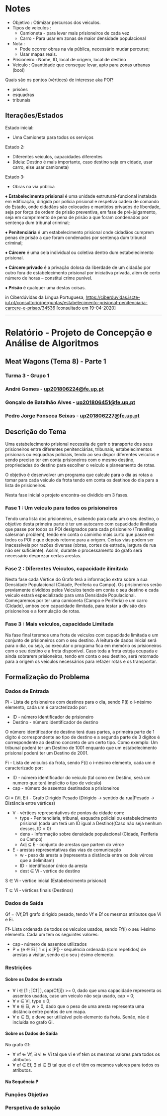 # Notes

- Objetivo : Otimizar percursos dos veiculos.
- Tipos de veiculos :
  - Camioneta - para levar mais prisioneiros de cada vez 
  - Carro - Para usar em zonas de maior densidade populacional
- Nota : 
  - Pode ocorrer obras na via pública, necessário mudar percurso;
  - Usar mapas reais.
- Prisioneiro : Nome, ID, local de origem, local de destino
- Veiculo : Quantidade que consegue levar, apto para zonas urbanas (bool)

Quais são os pontos (vértices) de interesse aka POI?
  - prisões
  - esquadras
  - tribunais

## Iterações/Estados

Estado inicial:
  - Uma Camioneta para todos os serviços

Estado 2:
  - Diferentes veiculos, capacidades diferentes
  - (Ideia: Destino é mais importante, caso destino seja em cidade, usar carro, else usar camioneta)

Estado 3:
  - Obras na via pública


♦ **Estabelecimento prisional** é uma unidade estrutural-funcional instalada em edificação, dirigida por polícia prisional e respetiva cadeia de comando do Estado, onde cidadãos são colocados e mantidos privados de liberdade, seja por força de ordem de prisão preventiva, em fase de pré-julgamento, seja em cumprimento de pena de prisão a que foram condenados por sentença dum tribunal criminal;

♦ **Penitenciária** é um estabelecimento prisional onde cidadãos cumprem penas de prisão a que foram condenados por sentença dum tribunal criminal;

♦ **Cárcere** é uma cela individual ou coletiva dentro dum estabelecimento prisional. 

♦ **Cárcere privado** é a privação dolosa da liberdade de um cidadão por outro fora de estabelecimento prisional por iniciativa privada, além de certo número de horas – constitui crime punível.

♦ **Prisão** é qualquer uma destas coisas.

in Ciberdúvidas da Língua Portuguesa, https://ciberduvidas.iscte-iul.pt/consultorio/perguntas/estabelecimento-prisional-penitenciaria-carcere-e-prisao/34536 [consultado em 19-04-2020]
___
# Relatório - Projeto de Concepção e Análise de Algoritmos
## Meat Wagons (Tema 8) - Parte 1
### Turma 3 - Grupo 1
### André Gomes - up201806224@fe.up.pt
### Gonçalo de Batalhão Alves - up201806451@fe.up.pt
### Pedro Jorge Fonseca Seixas - up201806227@fe.up.pt

## Descrição do Tema
Uma estabelecimento prisional necessita de gerir o transporte dos seus prisioneiros entre diferentes penitenciárias, tribunais, estabelecimentos prisionais ou esquadras policiais, tendo ao seu dispor diferentes veiculos e sendo preciso ter em conta prisioneiros com o mesmo destino, propriedades do destino para escolher o veiculo e planeamento de rotas.

O objetivo é desenvolver um programa que calcule para o dia as rotas a tomar para cada veículo da frota tendo em conta os destinos do dia para a lista de prisioneiros.

Nesta fase inicial o projeto encontra-se dividido em 3 fases.

### Fase 1 : Um veiculo para todos os prisioneiros
Tendo uma lista dos prisioneiros, e sabendo para cada um o seu destino, o objetivo desta primeira parte é ter um autocarro com capacidade ilimitada que passe por todos os POI designados para cada prisioneiro (Travelling salesman problem), tendo em conta o caminho mais curto que passe em todos os POI e que depois retorne para a origem.
Certas vias podem ser inacessíveis por razões diversas (obras, cortes de estrada, largura de rua não ser suficiente). Assim, durante o processamento do grafo será necessário desprezar certas arestas.

### Fase 2 : Diferentes Veiculos, capacidade ilimitada
Nesta fase cada Vértice do Grafo terá a informação extra sobre a sua Densidade Populacional (Cidade, Periferia ou Campo). Os prisioneiros serão previamente divididos pelos Veiculos tendo em conta o seu destino e cada veiculo estará especializado para uma Densidade Populacional. Começaremos por ter uma camioneta (Campo e Periferia) e um carro (Cidade), ambos com capacidade ilimitada, para testar a divisão dos prisioneiros e a formulação de rotas.

### Fase 3 : Mais veiculos, capacidade Limitada
Na fase final teremos uma frota de veiculos com capacidade limitada e um conjunto de prisioneiros com o seu destino. A leitura de dados inicial será para o dia, ou seja, ao executar o programa fica em memório os prisioneiros com o seu destino e a frota disponivel. Caso toda a frota esteja ocupada e ainda sobrarem prisioneiros, tendo em conta o seu destino, será retornado para a origem os veiculos necessários para refazer rotas e os transportar.

## Formalização do Problema
### Dados de Entrada
Pi - Lista de prisioneiros com destinos para o dia, sendo P(i) o i-nésimo elemento, cada um é caracterizado por:
- ID - número identificador de prisioneiro
- Destino - número identificador de destino

O número identificador de destino terá duas partes, a primeira parte de 1 digito é correspondente ao tipo de destino e a segunda parte de 3 digitos é correspondente ao destino concreto de um certo tipo. Como exemplo: Um tribunal poderá ter um Destino de 1001 enquanto que um estabelecimento prisional poderá ter um Destino de 2001.

Fi - Lista de veiculos da frota, sendo F(i) o i-nésimo elemento, cada um é caracterizado por:
- ID - número identificador do veículo (tal como em Destino, será um numero que terá implicito o tipo de veiculo)
- cap - número de assentos destinados a prisioneiros

Gi = (Vi, Ei) - Grafo Dirigido Pesado (Dirigido -> sentido da rua|Pesado -> Distância entre vértices)
- V - vértices representativos de pontos da cidade com:
  - type - Penitenciária, tribunal, esquadra policial ou estabelecimento prisional (cada um terá um ID igual a Destino)(Caso não seja nenhum desses, ID = 0)
  - dens - Informação sobre densidade populacional (Cidade, Periferia ou Campo)
  - Adj ⊆ E ‐ conjunto de arestas que partem do vérce
- E - arestas representativas das vias de comunicação
  - w - peso da aresta a (representa a distância entre os dois vérces que a delimitam)
  - ID - identificador único da aresta
  - dest ∈ Vi ‐ vértice de destino
  
S ∈ Vi ‐ vértice inicial (Estabelecimento prisional)

T ⊆ Vi ‐ vértices finais (Destinos)


### Dados de Saída

Gf = (Vf,Ef) grafo dirigido pesado, tendo Vf e Ef os mesmos atributos que Vi e Ei.

Ff‐ Lista ordenada de todos os veiculos usados, sendo Ff(i) o seu i‐ésimo elemento.
Cada um tem os seguintes valores:
- cap ‐ número de assentos utilizados
- P = {e ∈ Ei | 1 ≤ j ≤ |P|} ‐ sequência ordenada (com repetidos) de arestas a visitar, sendo ej o seu j‐ésimo elemento.

### Restrições
#### Sobre os Dados de entrada
- ∀ i ∈ [1 ; |Cf| ], cap(Cf[i]) >= 0, dado que uma capacidade representa os assentos usadas, caso um veiculo não seja usado, cap = 0;
- ∀ v ∈ Vi, type ≥ 0;
- ∀ e ∈ Ei, w > 0, dado que o peso de uma aresta representa uma distância entre
pontos de um mapa.
- ∀ e ∈ Ei, e deve ser utilizável pelo elemento da frota. Senão, não é incluída no grafo Gi.

#### Sobre os Dados de Saída
No grafo Gf:
- ∀ vf ∈ Vf, ∃ vi ∈ Vi tal que vi e vf têm os mesmos valores para todos os atributos
- ∀ ef ∈ Ef, ∃ ei ∈ Ei tal que ei e ef têm os mesmos valores para todos os atributos.


#### Na Sequência P

### Funções Objetivo

### Perspetiva de solução